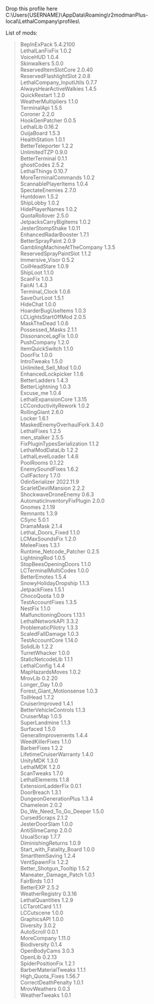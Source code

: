 Drop this profile here<br>C:\Users\{USERNAME}\AppData\Roaming\r2modmanPlus-local\LethalCompany\profiles\

List of mods:<br>
> BepInExPack  5.4.2100<br>
 LethalLanFixFix  1.0.2<br>
 VoiceHUD  1.0.4<br>
 Skinwalkers  5.0.0<br>
 ReservedItemSlotCore  2.0.40<br>
 ReservedFlashlightSlot  2.0.8<br>
 LethalCompany_InputUtils  0.7.7<br>
 AlwaysHearActiveWalkies  1.4.5<br>
 QuickRestart  1.2.0<br>
 WeatherMultipliers  1.1.0<br>
 TerminalApi  1.5.5<br>
 Coroner  2.2.0<br>
 HookGenPatcher  0.0.5<br>
 LethalLib  0.16.2<br>
 OuijaBoard  1.5.3<br>
 HealthStation  1.0.1<br>
 BetterTeleporter  1.2.2<br>
 UnlimitedTZP  0.9.0<br>
 BetterTerminal  0.1.1<br>
 ghostCodes  2.5.2<br>
 LethalThings  0.10.7<br>
 MoreTerminalCommands  1.0.2<br>
 ScannablePlayerItems  1.0.4<br>
 SpectateEnemies  2.7.0<br>
 Huntdown  1.5.2<br>
 ShipLobby  1.0.2<br>
 HidePlayerNames  1.0.2<br>
 QuotaRollover  2.5.0<br>
 JetpacksCarryBigItems  1.0.2<br>
 JesterStompShake  1.0.11<br>
 EnhancedRadarBooster  1.7.1<br>
 BetterSprayPaint  2.0.9<br>
 GamblingMachineAtTheCompany  1.3.5<br>
 ReservedSprayPaintSlot  1.1.2<br>
 Immersive_Visor  0.5.2<br>
 CoilHeadStare  1.0.9<br>
 ShipLoot  1.1.0<br>
 ScanFix  1.0.3<br>
 FairAI  1.4.3<br>
 Terminal_Clock  1.0.6<br>
 SaveOurLoot  1.5.1<br>
 HideChat  1.0.0<br>
 HoarderBugUseItems  1.0.3<br>
 LCLightsStartOffMod  2.0.5<br>
 MaskTheDead  1.0.6<br>
 Possessed_Masks  2.1.1<br>
 DissonanceLagFix  1.0.0<br>
 PushCompany  1.2.0<br>
 ItemQuickSwitch  1.1.0<br>
 DoorFix  1.0.0<br>
 IntroTweaks  1.5.0<br>
 Unlimited_Sell_Mod  1.0.0<br>
 EnhancedLockpicker  1.1.6<br>
 BetterLadders  1.4.3<br>
 BetterLightning  1.0.3<br>
 Excuse_me  1.0.4<br>
 LethalExpansionCore  1.3.15<br>
 LCConductivityRework  1.0.2<br>
 RollingGiant  2.6.0<br>
 Locker  1.6.1<br>
 MaskedEnemyOverhaulFork  3.4.0<br>
 LethalFixes  1.2.5<br>
 men_stalker  2.5.5<br>
 FixPluginTypesSerialization  1.1.2<br>
 LethalModDataLib  1.2.2<br>
 LethalLevelLoader  1.4.6<br>
 PoolRooms  0.1.22<br>
 EnemySoundFixes  1.6.2<br>
 CullFactory  1.7.0<br>
 OdinSerializer  2022.11.9<br>
 ScarletDevilMansion  2.2.2<br>
 ShockwaveDroneEnemy  0.6.3<br>
 AutomaticInventoryFixPlugin  2.0.0<br>
 Gnomes  2.1.19<br>
 Remnants  1.3.9<br>
 CSync  5.0.1<br>
 DramaMask  2.1.4<br>
 Lethal_Doors_Fixed  1.1.0<br>
 LCMaxSoundsFix  1.2.0<br>
 MeleeFixes  1.3.1<br>
 Runtime_Netcode_Patcher  0.2.5<br>
 LightningRod  1.0.5<br>
 StopBeesOpeningDoors  1.1.0<br>
 LCTerminalMultiCodes  1.0.0<br>
 BetterEmotes  1.5.4<br>
 SnowyHolidayDropship  1.1.3<br>
 JetpackFixes  1.5.1<br>
 ChocoQuota  1.0.9<br>
 TestAccountFixes  1.3.5<br>
 NestFix  1.1.0<br>
 MalfunctioningDoors  1.13.1<br>
 LethalNetworkAPI  3.3.2<br>
 ProblematicPilotry  1.3.3<br>
 ScaledFallDamage  1.0.3<br>
 TestAccountCore  1.14.0<br>
 SolidLib  1.2.2<br>
 TurretWhacker  1.0.0<br>
 StaticNetcodeLib  1.1.1<br>
 LethalConfig  1.4.4<br>
 MapHazardsMoves  1.0.2<br>
 MrovLib  0.2.20<br>
 Longer_Day  1.0.0<br>
 Forest_Giant_Motionsense  1.0.3<br>
 ToilHead  1.7.2<br>
 CruiserImproved  1.4.1<br>
 BetterVehicleControls  1.1.3<br>
 CruiserMap  1.0.5<br>
 SuperLandmine  1.1.3<br>
 Surfaced  1.5.0<br>
 GeneralImprovements  1.4.4<br>
 WeedKillerFixes  1.1.0<br>
 BarberFixes  1.2.2<br>
 LifetimeCruiserWarranty  1.4.0<br>
 UnityMDK  1.3.0<br>
 LethalMDK  1.2.0<br>
 ScanTweaks  1.7.0<br>
 LethalElements  1.1.8<br>
 ExtensionLadderFix  0.0.1<br>
 DoorBreach  1.3.1<br>
 DungeonGenerationPlus  1.3.4<br>
 Chameleon  2.0.2<br>
 Do_We_Need_To_Go_Deeper  1.5.0<br>
 CursedScraps  2.1.2<br>
 JesterDoorSlam  1.0.0<br>
 AntiSlimeCamp  2.0.0<br>
 UsualScrap  1.7.7<br>
 DiminishingReturns  1.0.9<br>
 Start_with_Fatality_Board  1.0.0<br>
 SmartItemSaving  1.2.4<br>
 VentSpawnFix  1.2.2<br>
 Better_Shotgun_Tooltip  1.5.2<br>
 Maneater_Damage_Patch  1.0.1<br>
 FairBirds  1.0.1<br>
 BetterEXP  2.5.2<br>
 WeatherRegistry  0.3.16<br>
 LethalQuantities  1.2.9<br>
 LCTarotCard  1.1.1<br>
 LCCutscene  1.0.0<br>
 GraphicsAPI  1.0.0<br>
 Diversity  3.0.2<br>
 AutoScroll  0.0.1<br>
 MoreCompany  1.11.0<br>
 Biodiversity  0.1.4<br>
 OpenBodyCams  3.0.3<br>
 OpenLib  0.2.13<br>
 SpiderPositionFix  1.2.1<br>
 BarberMaterialTweaks  1.1.1<br>
 High_Quota_Fixes  1.56.7<br>
 CorrectDeathPenalty  1.0.1<br>
 MrovWeathers  0.0.3<br>
 WeatherTweaks  1.0.1<br>


